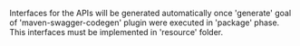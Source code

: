 Interfaces for the APIs will be generated automatically once 'generate' goal of 'maven-swagger-codegen' plugin were executed in 'package' phase. This interfaces must be implemented in 'resource' folder.
